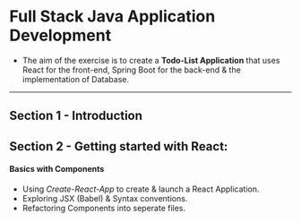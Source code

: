 # Full Stack Java Application Development
- The aim of the exercise is to create a **Todo-List Application** that uses React for the front-end, Spring Boot for the back-end & the implementation of Database.
--- 
## Section 1 - Introduction
## Section 2 - Getting started with React:
#### Basics with Components
* Using *Create-React-App* to create & launch a React Application.
* Exploring JSX (Babel) & Syntax conventions.
* Refactoring Components into seperate files.